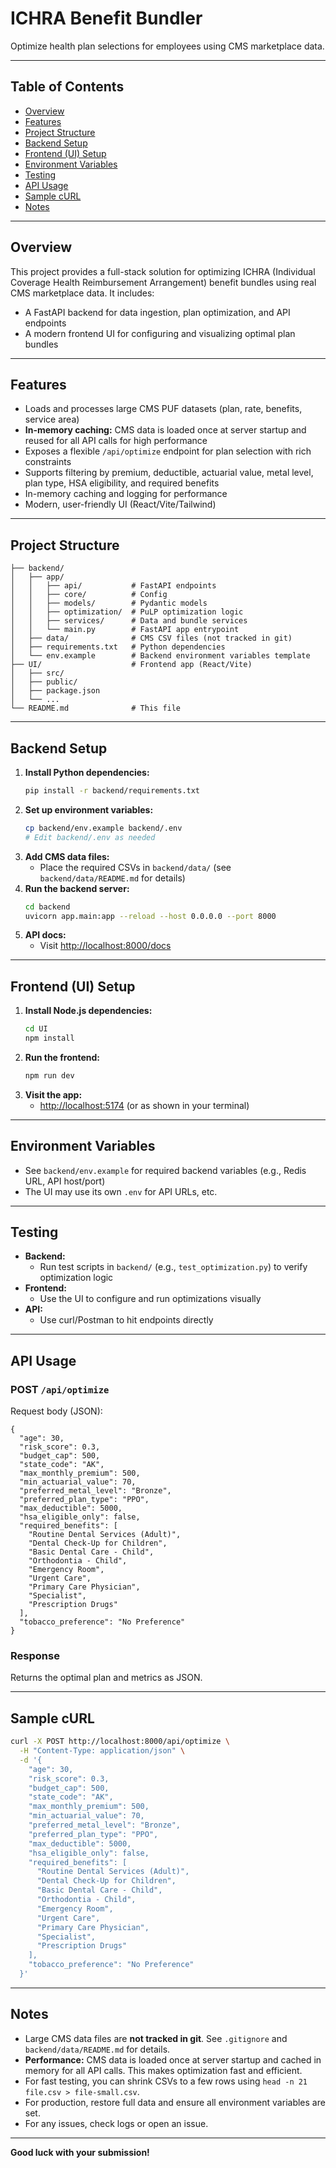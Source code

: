 # ICHRA Benefit Bundler

Optimize health plan selections for employees using CMS marketplace data.

---

## Table of Contents
- [Overview](#overview)
- [Features](#features)
- [Project Structure](#project-structure)
- [Backend Setup](#backend-setup)
- [Frontend (UI) Setup](#frontend-ui-setup)
- [Environment Variables](#environment-variables)
- [Testing](#testing)
- [API Usage](#api-usage)
- [Sample cURL](#sample-curl)
- [Notes](#notes)

---

## Overview
This project provides a full-stack solution for optimizing ICHRA (Individual Coverage Health Reimbursement Arrangement) benefit bundles using real CMS marketplace data. It includes:
- A FastAPI backend for data ingestion, plan optimization, and API endpoints
- A modern frontend UI for configuring and visualizing optimal plan bundles

---

## Features
- Loads and processes large CMS PUF datasets (plan, rate, benefits, service area)
- **In-memory caching:** CMS data is loaded once at server startup and reused for all API calls for high performance
- Exposes a flexible `/api/optimize` endpoint for plan selection with rich constraints
- Supports filtering by premium, deductible, actuarial value, metal level, plan type, HSA eligibility, and required benefits
- In-memory caching and logging for performance
- Modern, user-friendly UI (React/Vite/Tailwind)

---

## Project Structure
```
├── backend/
│   ├── app/
│   │   ├── api/           # FastAPI endpoints
│   │   ├── core/          # Config
│   │   ├── models/        # Pydantic models
│   │   ├── optimization/  # PuLP optimization logic
│   │   ├── services/      # Data and bundle services
│   │   └── main.py        # FastAPI app entrypoint
│   ├── data/              # CMS CSV files (not tracked in git)
│   ├── requirements.txt   # Python dependencies
│   └── env.example        # Backend environment variables template
├── UI/                    # Frontend app (React/Vite)
│   ├── src/
│   ├── public/
│   ├── package.json
│   └── ...
└── README.md              # This file
```

---

## Backend Setup
1. **Install Python dependencies:**
   ```sh
   pip install -r backend/requirements.txt
   ```
2. **Set up environment variables:**
   ```sh
   cp backend/env.example backend/.env
   # Edit backend/.env as needed
   ```
3. **Add CMS data files:**
   - Place the required CSVs in `backend/data/` (see `backend/data/README.md` for details)
4. **Run the backend server:**
   ```sh
   cd backend
   uvicorn app.main:app --reload --host 0.0.0.0 --port 8000
   ```
5. **API docs:**
   - Visit [http://localhost:8000/docs](http://localhost:8000/docs)

---

## Frontend (UI) Setup
1. **Install Node.js dependencies:**
   ```sh
   cd UI
   npm install
   ```
2. **Run the frontend:**
   ```sh
   npm run dev
   ```
3. **Visit the app:**
   - [http://localhost:5174](http://localhost:5174) (or as shown in your terminal)

---

## Environment Variables
- See `backend/env.example` for required backend variables (e.g., Redis URL, API host/port)
- The UI may use its own `.env` for API URLs, etc.

---

## Testing
- **Backend:**
  - Run test scripts in `backend/` (e.g., `test_optimization.py`) to verify optimization logic
- **Frontend:**
  - Use the UI to configure and run optimizations visually
- **API:**
  - Use curl/Postman to hit endpoints directly

---

## API Usage
### POST `/api/optimize`
Request body (JSON):
```
{
  "age": 30,
  "risk_score": 0.3,
  "budget_cap": 500,
  "state_code": "AK",
  "max_monthly_premium": 500,
  "min_actuarial_value": 70,
  "preferred_metal_level": "Bronze",
  "preferred_plan_type": "PPO",
  "max_deductible": 5000,
  "hsa_eligible_only": false,
  "required_benefits": [
    "Routine Dental Services (Adult)",
    "Dental Check-Up for Children",
    "Basic Dental Care - Child",
    "Orthodontia - Child",
    "Emergency Room",
    "Urgent Care",
    "Primary Care Physician",
    "Specialist",
    "Prescription Drugs"
  ],
  "tobacco_preference": "No Preference"
}
```

### Response
Returns the optimal plan and metrics as JSON.

---

## Sample cURL
```sh
curl -X POST http://localhost:8000/api/optimize \
  -H "Content-Type: application/json" \
  -d '{
    "age": 30,
    "risk_score": 0.3,
    "budget_cap": 500,
    "state_code": "AK",
    "max_monthly_premium": 500,
    "min_actuarial_value": 70,
    "preferred_metal_level": "Bronze",
    "preferred_plan_type": "PPO",
    "max_deductible": 5000,
    "hsa_eligible_only": false,
    "required_benefits": [
      "Routine Dental Services (Adult)",
      "Dental Check-Up for Children",
      "Basic Dental Care - Child",
      "Orthodontia - Child",
      "Emergency Room",
      "Urgent Care",
      "Primary Care Physician",
      "Specialist",
      "Prescription Drugs"
    ],
    "tobacco_preference": "No Preference"
  }'
```

---

## Notes
- Large CMS data files are **not tracked in git**. See `.gitignore` and `backend/data/README.md` for details.
- **Performance:** CMS data is loaded once at server startup and cached in memory for all API calls. This makes optimization fast and efficient.
- For fast testing, you can shrink CSVs to a few rows using `head -n 21 file.csv > file-small.csv`.
- For production, restore full data and ensure all environment variables are set.
- For any issues, check logs or open an issue.

---

**Good luck with your submission!** 